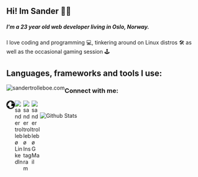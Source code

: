 ## Hi! Im Sander 👋🏻
 
##### I'm a 23 year old web developer living in Oslo, Norway.

I love coding and programming 💻, tinkering around on Linux distros 🛠 as well as the occasional gaming session 🕹

## Languages, frameworks and tools I use:
[<img align="left" alt="sandertrolleboe.com" src="https://img.shields.io/badge/HTML5-E34F26?style=for-the-badge&logo=html5&logoColor=white"/>][website]

<!--
**Sander-TB/Sander-TB** is a ✨ _special_ ✨ repository because its `README.md` (this file) appears on your GitHub profile.

Here are some ideas to get you started:

- 🔭 I’m currently working on ...
- 🌱 I’m currently learning ...
- 👯 I’m looking to collaborate on ...
- 💬 Ask me about ...
- 😄 Pronouns: He/Him
- ⚡ Fun fact: ...
https://github-readme-stats.vercel.app/api/wakatime?username=sandertb
-->



### Connect with me:

[<img align="left" alt="sandertrolleboe.com" width="22px" src="https://raw.githubusercontent.com/iconic/open-iconic/master/svg/globe.svg"/>][website]

[<img align="left" alt="sander trollebø LinkedIn" width="22px" src="https://cdn.jsdelivr.net/npm/simple-icons@v3/icons/linkedin.svg" />][linkedin]

[<img align="left" alt="sander trollebø Instagram" width="22px" src="https://cdn.jsdelivr.net/npm/simple-icons@v3/icons/instagram.svg" />][instagram]

[<img align="left" alt="sander trollebø GMail" width="22px" src="https://cdn.jsdelivr.net/npm/simple-icons@v3/icons/gmail.svg" />][gmail]

<br>

![Github Stats](https://github-readme-stats.vercel.app/api?username=sander-tb&&show_icons=true&include_all_commits=true&theme=dracula)






[website]: https://sandertrolleboe.com
[twitter]: https://twitter.com/STrolleb
[instagram]: https://www.instagram.com/sandertrolleboe/
[linkedin]: https://www.linkedin.com/in/sander-trolleboe-byrkjeland/
[gmail]: sander.trolleboe@gmail.com
